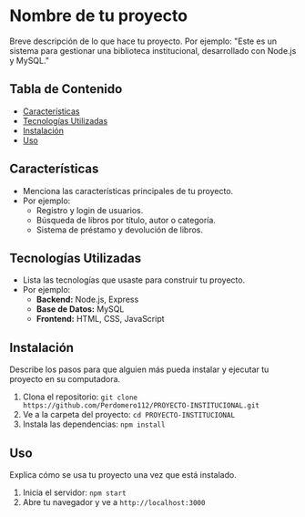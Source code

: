 # Nombre de tu proyecto

Breve descripción de lo que hace tu proyecto. Por ejemplo: "Este es un sistema para gestionar una biblioteca institucional, desarrollado con Node.js y MySQL."

## Tabla de Contenido
- [Características](#caracteristicas)
- [Tecnologías Utilizadas](#tecnologias-utilizadas)
- [Instalación](#instalacion)
- [Uso](#uso)

## Características
* Menciona las características principales de tu proyecto.
* Por ejemplo:
    * Registro y login de usuarios.
    * Búsqueda de libros por título, autor o categoría.
    * Sistema de préstamo y devolución de libros.

## Tecnologías Utilizadas
* Lista las tecnologías que usaste para construir tu proyecto.
* Por ejemplo:
    * **Backend:** Node.js, Express
    * **Base de Datos:** MySQL
    * **Frontend:** HTML, CSS, JavaScript

## Instalación
Describe los pasos para que alguien más pueda instalar y ejecutar tu proyecto en su computadora.

1.  Clona el repositorio:
    `git clone https://github.com/Perdomero112/PROYECTO-INSTITUCIONAL.git`
2.  Ve a la carpeta del proyecto:
    `cd PROYECTO-INSTITUCIONAL`
3.  Instala las dependencias:
    `npm install`

## Uso
Explica cómo se usa tu proyecto una vez que está instalado.

1.  Inicia el servidor:
    `npm start`
2.  Abre tu navegador y ve a `http://localhost:3000`